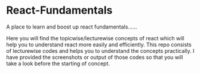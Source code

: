 # React-Fundamentals
A place to learn and boost up react fundamentals......

Here you will find the topicwise/lecturewise concepts of react which will help you to understand react more easily and efficiently. This repo consists of lecturewise codes and helps you to understand the concepts practically. I have provided the screenshots or output of those codes so that you will take a look before the starting of concept.
